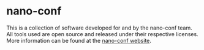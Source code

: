 # nano-conf

This is a collection of software developed for and by the nano-conf team.  All tools used are open source and released under their respective licenses.  More information can be found at the [nano-conf website](http://nanoconf.org/).